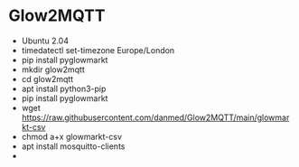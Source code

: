# Glow2MQTT

* Ubuntu 2.04
* timedatectl set-timezone Europe/London
* pip install pyglowmarkt
* mkdir glow2mqtt
* cd glow2mqtt
* apt install python3-pip
* pip install pyglowmarkt
* wget https://raw.githubusercontent.com/danmed/Glow2MQTT/main/glowmarkt-csv
* chmod a+x glowmarkt-csv
* apt install mosquitto-clients
* 
